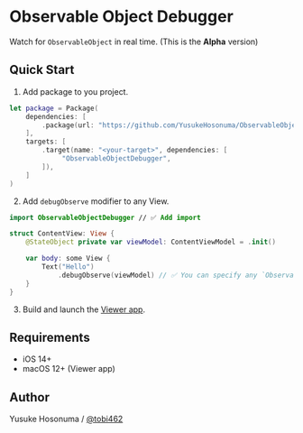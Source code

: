 # Observable Object Debugger

Watch for `ObservableObject` in real time. (This is the **Alpha** version)

## Quick Start

1. Add package to you project.

```swift
let package = Package(
    dependencies: [
        .package(url: "https://github.com/YusukeHosonuma/ObservableObjectDebugger.git", branch: "main"),
    ],
    targets: [
        .target(name: "<your-target>", dependencies: [
             "ObservableObjectDebugger",
        ]),
    ]
)
```

2. Add `debugObserve` modifier to any View.

```swift
import ObservableObjectDebugger // ✅ Add import

struct ContentView: View {
    @StateObject private var viewModel: ContentViewModel = .init()

    var body: some View {
        Text("Hello")
            .debugObserve(viewModel) // ✅ You can specify any `ObservableObject`.
    }
}
```

3. Build and launch the [Viewer app](https://github.com/YusukeHosonuma/ObservableObjectDebugger/tree/main/Viewer/ObservableObjectViewer.xcodeproj).

## Requirements

- iOS 14+
- macOS 12+ (Viewer app)

## Author

Yusuke Hosonuma / [@tobi462](https://twitter.com/tobi462)
